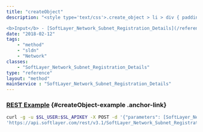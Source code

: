 ```yaml
---
title: "createObject"
description: "<style type='text/css'>.create_object > li > div { padding-top: .5em; padding-bottom: .5em}</style> This method will create a new SoftLayer_Network_Subnet_Registration_Details object. 

<b>Input</b> - [SoftLayer_Network_Subnet_Registration_Details](/reference/datatypes/SoftLayer_Network_Subnet_Registration_Details) <ul class='create_object'> <li><code>detailId</code> <div> The numeric ID of the [SoftLayer_Account_Regional_Registry_Detail](/reference/datatypes/SoftLayer_Account_Regional_Registry_Detail) object to relate. </div> <ul> <li><b>Required</b></li> <li><b>Type</b> - integer</li> </ul> </li> <li><code>registrationId</code> <div> The numeric ID of the [SoftLayer_Network_Subnet_Registration](/reference/datatypes/SoftLayer_Network_Subnet_Registration) object to relate. </div> <ul> <li><b>Required</b></li> <li><b>Type</b> - integer</li> </ul> </li> </ul> "
date: "2018-02-12"
tags:
    - "method"
    - "sldn"
    - "Network"
classes:
    - "SoftLayer_Network_Subnet_Registration_Details"
type: "reference"
layout: "method"
mainService : "SoftLayer_Network_Subnet_Registration_Details"
---
```


### [REST Example](#createObject-example) <a href="/article/rest/"><i class="fas fa-question"></i></a> {#createObject-example .anchor-link} 
```bash
curl -g -u $SL_USER:$SL_APIKEY -X POST -d '{"parameters": [SoftLayer_Network_Subnet_Registration_Details]}' \
'https://api.softlayer.com/rest/v3.1/SoftLayer_Network_Subnet_Registration_Details/createObject'
```
